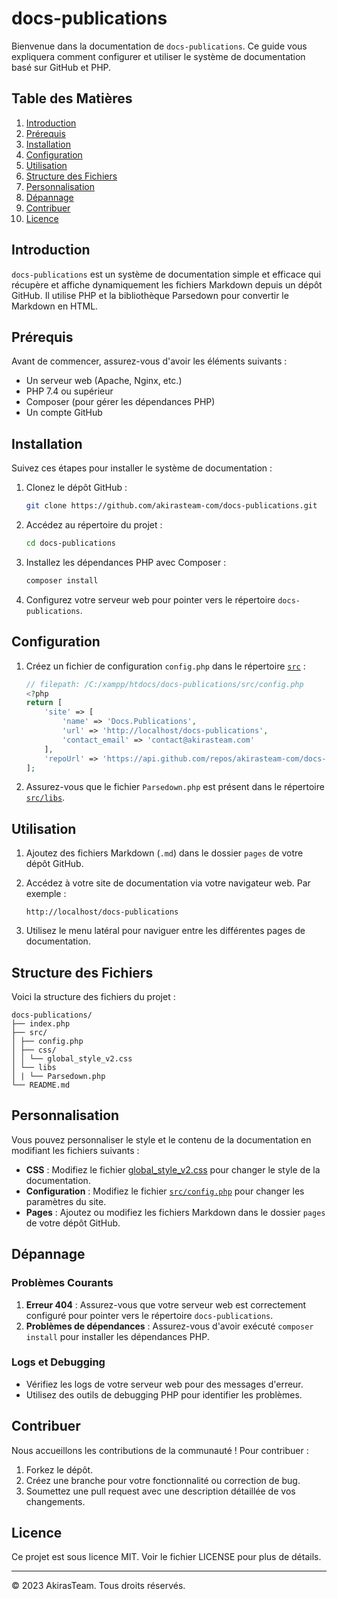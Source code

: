 # docs-publications

Bienvenue dans la documentation de `docs-publications`. Ce guide vous expliquera comment configurer et utiliser le système de documentation basé sur GitHub et PHP.

## Table des Matières

1. [Introduction](#introduction)
2. [Prérequis](#prérequis)
3. [Installation](#installation)
4. [Configuration](#configuration)
5. [Utilisation](#utilisation)
6. [Structure des Fichiers](#structure-des-fichiers)
7. [Personnalisation](#personnalisation)
8. [Dépannage](#dépannage)
9. [Contribuer](#contribuer)
10. [Licence](#licence)

## Introduction

`docs-publications` est un système de documentation simple et efficace qui récupère et affiche dynamiquement les fichiers Markdown depuis un dépôt GitHub. Il utilise PHP et la bibliothèque Parsedown pour convertir le Markdown en HTML.

## Prérequis

Avant de commencer, assurez-vous d'avoir les éléments suivants :

- Un serveur web (Apache, Nginx, etc.)
- PHP 7.4 ou supérieur
- Composer (pour gérer les dépendances PHP)
- Un compte GitHub

## Installation

Suivez ces étapes pour installer le système de documentation :

1. Clonez le dépôt GitHub :

    ```bash
    git clone https://github.com/akirasteam-com/docs-publications.git
    ```

2. Accédez au répertoire du projet :

    ```bash
    cd docs-publications
    ```

3. Installez les dépendances PHP avec Composer :

    ```bash
    composer install
    ```

4. Configurez votre serveur web pour pointer vers le répertoire `docs-publications`.

## Configuration

1. Créez un fichier de configuration `config.php` dans le répertoire [`src`](src ) :

    ```php
    // filepath: /C:/xampp/htdocs/docs-publications/src/config.php
    <?php
    return [
        'site' => [
            'name' => 'Docs.Publications',
            'url' => 'http://localhost/docs-publications',
            'contact_email' => 'contact@akirasteam.com'
        ],
        'repoUrl' => 'https://api.github.com/repos/akirasteam-com/docs-publications/contents/pages'
    ];
    ```

2. Assurez-vous que le fichier `Parsedown.php` est présent dans le répertoire [`src/libs`](src/libs ).

## Utilisation

1. Ajoutez des fichiers Markdown (`.md`) dans le dossier `pages` de votre dépôt GitHub.

2. Accédez à votre site de documentation via votre navigateur web. Par exemple :

    ```
    http://localhost/docs-publications
    ```

3. Utilisez le menu latéral pour naviguer entre les différentes pages de documentation.

## Structure des Fichiers

Voici la structure des fichiers du projet :
```
docs-publications/
├── index.php
├── src/
│ ├── config.php
│ ├── css/
│ │ └── global_style_v2.css
│ └── libs
│ | └── Parsedown.php
└── README.md
```

## Personnalisation

Vous pouvez personnaliser le style et le contenu de la documentation en modifiant les fichiers suivants :

- **CSS** : Modifiez le fichier [global_style_v2.css](http://_vscodecontentref_/1) pour changer le style de la documentation.
- **Configuration** : Modifiez le fichier [`src/config.php`](src/config.php ) pour changer les paramètres du site.
- **Pages** : Ajoutez ou modifiez les fichiers Markdown dans le dossier `pages` de votre dépôt GitHub.

## Dépannage

### Problèmes Courants

1. **Erreur 404** : Assurez-vous que votre serveur web est correctement configuré pour pointer vers le répertoire `docs-publications`.
2. **Problèmes de dépendances** : Assurez-vous d'avoir exécuté `composer install` pour installer les dépendances PHP.

### Logs et Debugging

- Vérifiez les logs de votre serveur web pour des messages d'erreur.
- Utilisez des outils de debugging PHP pour identifier les problèmes.

## Contribuer

Nous accueillons les contributions de la communauté ! Pour contribuer :

1. Forkez le dépôt.
2. Créez une branche pour votre fonctionnalité ou correction de bug.
3. Soumettez une pull request avec une description détaillée de vos changements.

## Licence

Ce projet est sous licence MIT. Voir le fichier LICENSE pour plus de détails.

---

© 2023 AkirasTeam. Tous droits réservés.
